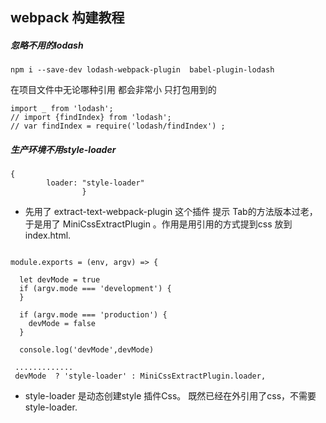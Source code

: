 ## webpack 构建教程

##### 忽略不用的lodash

```
npm i --save-dev lodash-webpack-plugin  babel-plugin-lodash
```

在项目文件中无论哪种引用 都会非常小 只打包用到的
```
import _ from 'lodash';
// import {findIndex} from 'lodash';
// var findIndex = require('lodash/findIndex') ;

```


##### 生产环境不用style-loader
```
{
        loader: "style-loader"
                }
```
*  先用了 extract-text-webpack-plugin 这个插件 提示 Tab的方法版本过老，
于是用了 MiniCssExtractPlugin 。作用是用引用的方式提到css 放到index.html.

```

module.exports = (env, argv) => {

  let devMode = true
  if (argv.mode === 'development') {
  }

  if (argv.mode === 'production') {
    devMode = false
  }

  console.log('devMode',devMode)

 .............
 devMode  ? 'style-loader' : MiniCssExtractPlugin.loader,

```

*  style-loader 是动态创建style 插件Css。 既然已经在外引用了css，不需要style-loader.



